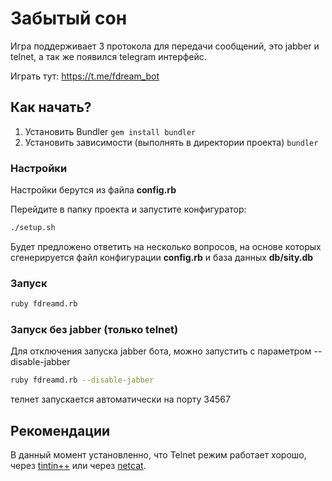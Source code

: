 # Забытый сон

Игра поддерживает 3 протокола для передачи сообщений, это jabber и telnet, а так же появился telegram интерфейс.

Играть тут: https://t.me/fdream_bot

## Как начать?

1. Установить Bundler 
`
gem install bundler
`
2. Установить зависимости (выполнять в директории проекта) 
`
bundler
`

### Настройки
Настройки берутся из файла **config.rb**

Перейдите в папку проекта и запустите конфигуратор:
```bash
./setup.sh
```
Будет предложено ответить на несколько вопросов, на основе которых сгенерируется файл конфигурации **config.rb** и база данных **db/sity.db**

### Запуск 

```bash
ruby fdreamd.rb
```

### Запуск без jabber (только telnet)
Для отключения запуска jabber бота, можно запустить с параметром --disable-jabber
```bash
ruby fdreamd.rb --disable-jabber
```
телнет запускается автоматически на порту 34567

## Рекомендации
В данный момент установленно, что Telnet режим работает хорошо, через [tintin++](http://tintin.sourceforge.net/) или через [netcat](https://ru.wikipedia.org/wiki/Netcat).
